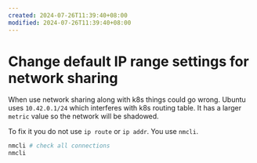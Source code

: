 ```yaml
---
created: 2024-07-26T11:39:40+08:00
modified: 2024-07-26T11:39:40+08:00
---
```


# Change default IP range settings for network sharing

When use network sharing along with k8s things could go wrong. Ubuntu uses `10.42.0.1/24` which interferes with k8s routing table. It has a larger `metric` value so the network will be shadowed.

To fix it you do not use `ip route` or `ip addr`. You use `nmcli`.

```bash
nmcli # check all connections
nmcli 
```
